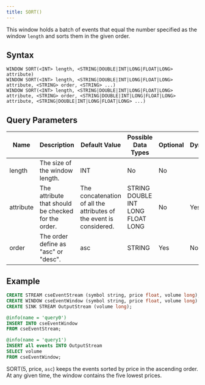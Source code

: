 ```yaml
---
title: SORT()
---
```


This window holds a batch of events that equal the number specified as the window `length` and sorts them in the given order.

## Syntax

    WINDOW SORT(<INT> length, <STRING|DOUBLE|INT|LONG|FLOAT|LONG> attribute)
    WINDOW SORT(<INT> length, <STRING|DOUBLE|INT|LONG|FLOAT|LONG> attribute, <STRING> order, <STRING> ...)
    WINDOW SORT(<INT> length, <STRING|DOUBLE|INT|LONG|FLOAT|LONG> attribute, <STRING> order, <STRING|DOUBLE|INT|LONG|FLOAT|LONG> attribute, <STRING|DOUBLE|INT|LONG|FLOAT|LONG> ...)

## Query Parameters

| Name          | Description        | Default Value      | Possible Data Types       | Optional | Dynamic |
|-----------|-------------------|---------------------------|----------------------------|----------|---------|
| length | The size of the window length. | INT     | No       | No      |
| attribute     | The attribute that should be checked for the order. | The concatenation of all the attributes of the event is considered. | STRING DOUBLE INT LONG FLOAT LONG | No       | Yes     |
| order         | The order define as "asc" or "desc".    | asc     | STRING   | Yes      | No      |

## Example

```sql
CREATE STREAM cseEventStream (symbol string, price float, volume long);
CREATE WINDOW cseEventWindow (symbol string, price float, volume long) SORT(2,volume, 'asc');
CREATE SINK STREAM OutputStream (volume long);

@info(name = 'query0')
INSERT INTO cseEventWindow
FROM cseEventStream;

@info(name = 'query1')
INSERT all events INTO OutputStream 
SELECT volume
FROM cseEventWindow;
```

SORT(5, price, `asc`) keeps the events sorted by price in the ascending order. At any given time, the window contains the five lowest prices.
